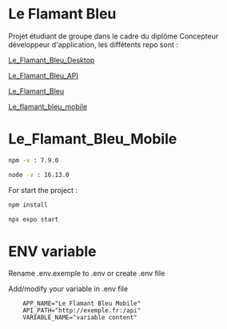# Le Flamant Bleu

Projet étudiant de groupe dans le cadre du diplôme Concepteur développeur d'application, les diffétents repo sont : 

[Le_Flamant_Bleu_Desktop](https://github.com/AezardSR/Le_Flamant_Bleu_Desktop)

[Le_Flamant_Bleu_API](https://github.com/AezardSR/Le_Flamant_Bleu_API)

[Le_Flamant_Bleu](https://github.com/AezardSR/Le_Flamant_Bleu)

[Le_flamant_bleu_mobile](https://github.com/AezardSR/Le_flamant_bleu_mobile)

# Le_Flamant_Bleu_Mobile

```bash
npm -v : 7.9.0
```
```bash
node -v : 16.13.0
```

For start the project :

```bash
npm install
```
```bash
npx expo start
```

# ENV variable
Rename .env.exemple to .env or create .env file

Add/modify your variable in .env file

```env
    APP_NAME="Le Flamant Bleu Mobile"
    API_PATH="http://exemple.fr:/api"
    VARIABLE_NAME="variable content"
```